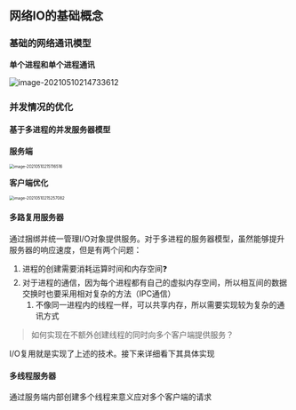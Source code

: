 ## 网络IO的基础概念

### 基础的网络通讯模型 

**单个进程和单个进程通讯**

![image-20210510214733612](https://i.loli.net/2021/05/10/O1qbEpth8RjIVnH.png)



### 并发情况的优化

#### 基于多进程的并发服务器模型

**服务端**

<img src="https://i.loli.net/2021/05/10/rLamFhTQvPbjyic.png" alt="image-20210510215116516" style="zoom:50%;" />

**客户端优化**

<img src="https://i.loli.net/2021/05/10/EeZ9M4qIKn1UXVk.png" alt="image-20210510215257082" style="zoom:50%;" />



#### 多路复用服务器

通过捆绑并统一管理I/O对象提供服务。对于多进程的服务器模型，虽然能够提升服务器的响应速度，但是有两个问题：

1. 进程的创建需要消耗运算时间和内存空间:question:
2. 对于进程的通信，因为每个进程都有自己的虚拟内存空间，所以相互间的数据交换时也要采用相对复杂的方法（IPC通信）
   1. 不像同一进程内的线程一样，可以共享内存，所以需要实现较为复杂的通讯方式

> 如何实现在不额外创建线程的同时向多个客户端提供服务？

I/O复用就是实现了上述的技术。接下来详细看下其具体实现



#### 多线程服务器

通过服务端内部创建多个线程来意义应对多个客户端的请求

